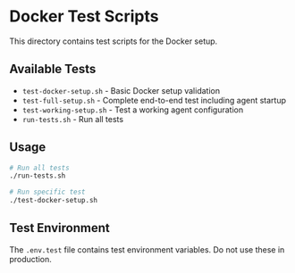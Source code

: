 # Docker Test Scripts

This directory contains test scripts for the Docker setup.

## Available Tests

- `test-docker-setup.sh` - Basic Docker setup validation
- `test-full-setup.sh` - Complete end-to-end test including agent startup
- `test-working-setup.sh` - Test a working agent configuration
- `run-tests.sh` - Run all tests

## Usage

```bash
# Run all tests
./run-tests.sh

# Run specific test
./test-docker-setup.sh
```

## Test Environment

The `.env.test` file contains test environment variables. Do not use these in production.